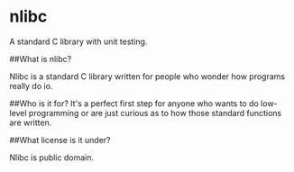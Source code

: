 nlibc
=====

A standard C library with unit testing.

##What is nlibc?

Nlibc is a standard C library written for people who wonder how programs really do io.

##Who is it for?
It's a perfect first step for anyone who wants to do low-level programming
or are just curious as to how those standard functions are written.

##What license is it under?

Nlibc is public domain. 

